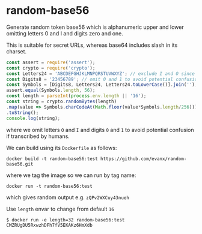 # random-base56

Generate random token base56 which is alphanumeric upper and lower omitting letters 0 and I and digits zero and one.

This is suitable for secret URLs, whereas base64 includes slash in its charset.

```javascript
const assert = require('assert');
const crypto = require('crypto');
const Letters24 = 'ABCDEFGHJKLMNPQRSTUVWXYZ'; // exclude I and O since too similar to 0 and 1
const Digits8 = '23456789'; // omit 0 and 1 to avoid potential confusion with O and I (and perhaps L)
const Symbols = [Digits8, Letters24, Letters24.toLowerCase()].join('');
assert.equal(Symbols.length, 56);
const length = parseInt(process.env.length || '16');
const string = crypto.randomBytes(length)
.map(value => Symbols.charCodeAt(Math.floor(value*Symbols.length/256)))
.toString();
console.log(string);
```
where we omit letters `O` and `I` and digits `0` and `1` to avoid potential confusion if transcribed by humans.

We can build using its `Dockerfile` as follows:
```
docker build -t random-base56:test https://github.com/evanx/random-base56.git
```
where we tag the image so we can run by tag name:
```
docker run -t random-base56:test 
```
which gives random output e.g. `zQPv2WXCuy43nueh`

Use `length` envar to change from default `16`
```
$ docker run -e length=32 random-base56:test
CMZRUgDU5RxwzhDFh7fV5EKAKz6HmXdb
```


